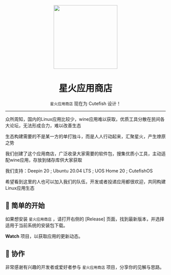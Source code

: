 <p align="center">
<img src="https://gitee.com/deepin-community-store/spark-store-new/raw/master/pkg/usr/share/icons/hicolor/scalable/apps/spark-store.svg" height=200 width=200/>
</p>

<div align="center">

# 星火应用商店

`星火应用商店` 现在为 Cutefish 设计！
  

</div>

---

众所周知，国内的Linux应用比较少，wine应用难以获取，优质工具分散在民间各大论坛，无法形成合力，难以改善生态

生态构建需要的不是某一方的单打独斗，而是人人行动起来，汇聚星火，产生燎原之势

我们创建了这个应用商店，广泛收录大家需要的软件包，搜集优质小工具，主动适配wine应用，存放到储存库供大家获取

我们支持：Deepin 20 ; Ubuntu 20.04 LTS ; UOS Home 20 ; CutefishOS

希望看到这里的人也可以加入我们的队伍，开发或者投递应用都很欢迎，共同构建Linux应用生态


## 🙌 简单的开始

如果想安装 `星火应用商店` ，请打开右侧的 [Release] 页面，找到最新版本，并选择适用于当前系统的安装包下载。


**Watch** 项目，以获取应用的更新动态。

## 🚀 协作

非常感谢有兴趣的开发者或爱好者参与 `星火应用商店` 项目，分享你的见解与思路。